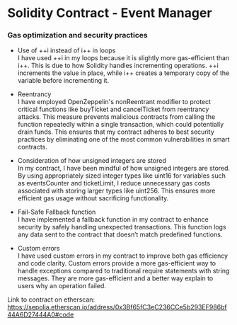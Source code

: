 # Solidity Contract - Event Manager

### Gas optimization and security practices

- Use of ++i instead of i++ in loops<br>
  I have used ++i in my loops because it is slightly more gas-efficient than i++. This is due to how Solidity handles incrementing operations. ++i increments the value in place, while i++ creates a temporary copy of the variable before incrementing it.

- Reentrancy<br>
  I have employed OpenZeppelin's nonReentrant modifier to protect critical functions like buyTicket and cancelTicket from reentrancy attacks. This measure prevents malicious contracts from calling the function repeatedly within a single transaction, which could potentially drain funds. This ensures that my contract adheres to best security practices by eliminating one of the most common vulnerabilities in smart contracts.

- Consideration of how unsigned integers are stored<br>
  In my contract, I have been mindful of how unsigned integers are stored. By using appropriately sized integer types like uint16 for variables such as eventsCounter and ticketLimit, I reduce unnecessary gas costs associated with storing larger types like uint256. This ensures more efficient gas usage without sacrificing functionality.

- Fail-Safe Fallback function<br>
  I have implemented a fallback function in my contract to enhance security by safely handling unexpected transactions. This function logs any data sent to the contract that doesn’t match predefined functions.

- Custom errors<br>
  I have used custom errors in my contract to improve both gas efficiency and code clarity. Custom errors provide a more gas-efficient way to handle exceptions compared to traditional require statements with string messages. They are more gas-efficient and a better way explain to users why an operation failed.

Link to contract on etherscan:
https://sepolia.etherscan.io/address/0x3Bf65fC3eC236CCe5b293EF986bf44A6D27444A0#code
